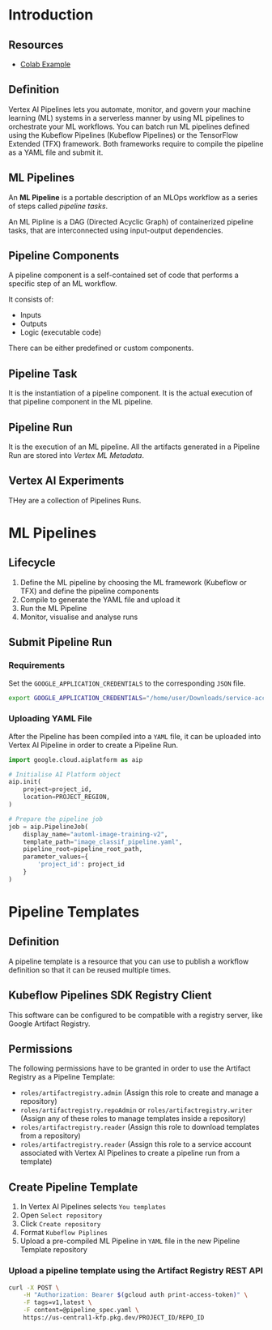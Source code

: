 # Introduction
## Resources
- [Colab Example](https://colab.research.google.com/github/GoogleCloudPlatform/vertex-ai-samples/blob/main/notebooks/official/pipelines/lightweight_functions_component_io_kfp.ipynb)

## Definition
Vertex AI Pipelines lets you automate, monitor, 
and govern your machine learning (ML) systems in a serverless manner by using ML pipelines to orchestrate your ML workflows. 
You can batch run ML pipelines defined using the Kubeflow Pipelines (Kubeflow Pipelines) or 
the TensorFlow Extended (TFX) framework. Both frameworks require to compile the pipeline as a YAML file and submit it.

## ML Pipelines
An **ML Pipeline** is a portable description of an MLOps workflow as a series of steps called *pipeline tasks*.

An ML Pipline is a DAG (Directed Acyclic Graph) of containerized pipeline tasks, that are interconnected
using input-output dependencies.

## Pipeline Components
A pipeline component is a self-contained set of code that performs a specific step of an ML workflow.

It consists of:
- Inputs
- Outputs
- Logic (executable code)

There can be either predefined or custom components.

## Pipeline Task
It is the instantiation of a pipeline component. It is the actual execution of that pipeline component in the ML pipeline.

## Pipeline Run
It is the execution of an ML pipeline. 
All the artifacts generated in a Pipeline Run are stored into *Vertex ML Metadata*.

## Vertex AI Experiments
THey are a collection of Pipelines Runs.

# ML Pipelines
## Lifecycle
1. Define the ML pipeline by choosing the ML framework (Kubeflow or TFX) and define the pipeline components
2. Compile to generate the YAML file and upload it
3. Run the ML Pipeline
4. Monitor, visualise and analyse runs

## Submit Pipeline Run
### Requirements
Set the `GOOGLE_APPLICATION_CREDENTIALS` to the corresponding `JSON` file.
```bash
export GOOGLE_APPLICATION_CREDENTIALS="/home/user/Downloads/service-account-file.json"
```

### Uploading YAML File
After the Pipeline has been compiled into a `YAML` file, it can be uploaded into Vertex AI Pipeline in order to
create a Pipeline Run.
```python
import google.cloud.aiplatform as aip

# Initialise AI Platform object
aip.init(
    project=project_id,
    location=PROJECT_REGION,
)

# Prepare the pipeline job
job = aip.PipelineJob(
    display_name="automl-image-training-v2",
    template_path="image_classif_pipeline.yaml",
    pipeline_root=pipeline_root_path,
    parameter_values={
        'project_id': project_id
    }
)
```

# Pipeline Templates
## Definition
A pipeline template is a resource that you can use to publish a workflow definition so that it can be reused multiple times.

## Kubeflow Pipelines SDK Registry Client
This software can be configured to be compatible with a registry server, like Google Artifact Registry.

## Permissions
The following permissions have to be granted in order to use the Artifact Registry as a Pipeline Template:
- `roles/artifactregistry.admin` (Assign this role to create and manage a repository)
- `roles/artifactregistry.repoAdmin` or `roles/artifactregistry.writer` (Assign any of these roles to manage templates inside a repository)
- `roles/artifactregistry.reader` (Assign this role to download templates from a repository)
- `roles/artifactregistry.reader` (Assign this role to a service account associated with Vertex AI Pipelines to create a pipeline run from a template)

## Create Pipeline Template
1. In Vertex AI Pipelines selects `You templates`
2. Open `Select repository`
3. Click `Create repository`
4. Format `Kubeflow Piplines`
5. Upload a pre-compiled ML Pipeline in `YAML` file in the new Pipeline Template repository

### Upload a pipeline template using the Artifact Registry REST API
```bash
curl -X POST \
    -H "Authorization: Bearer $(gcloud auth print-access-token)" \
    -F tags=v1,latest \
    -F content=@pipeline_spec.yaml \
    https://us-central1-kfp.pkg.dev/PROJECT_ID/REPO_ID
```